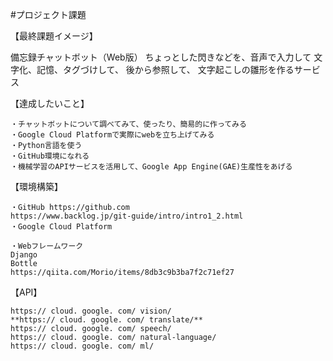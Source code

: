 #プロジェクト課題

【最終課題イメージ】

  備忘録チャットボット（Web版）
  ちょっとした閃きなどを、音声で入力して
  文字化、記憶、タグづけして、
  後から参照して、
  文字起こしの雛形を作るサービス

【達成したいこと】

	・チャットボットについて調べてみて、使ったり、簡易的に作ってみる
	・Google Cloud Platformで実際にwebを立ち上げてみる
	・Python言語を使う
	・GitHub環境になれる
	・機械学習のAPIサービスを活用して、Google App Engine(GAE)生産性をあげる
	


【環境構築】

	・GitHub https://github.com
	https://www.backlog.jp/git-guide/intro/intro1_2.html
	・Google Cloud Platform

	・Webフレームワーク
	Django
	Bottle
	https://qiita.com/Morio/items/8db3c9b3ba7f2c71ef27

【API】

	https:// cloud. google. com/ vision/
	**https:// cloud. google. com/ translate/**
	https:// cloud. google. com/ speech/ 
	https:// cloud. google. com/ natural-language/ 
	https:// cloud. google. com/ ml/


	

